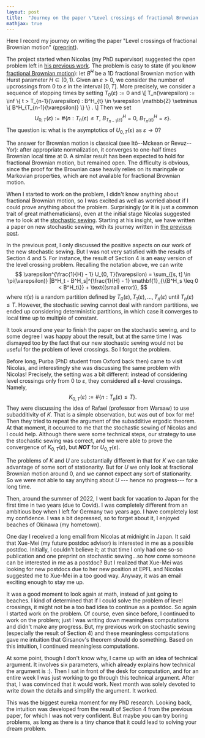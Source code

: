 ```yaml
---
layout: post
title:  "Journey on the paper \"Level crossings of fractional Brownian motion\""
mathjax: true
---
```


Here I record my journey on writing the
paper "Level crossings of fractional Brownian motion" ([preprint](https://arxiv.org/abs/2308.08274)).

The project started when Nicolas (my PhD supervisor) suggested the open problem left in [his previous work](https://www.ams.org/journals/btran/2019-06-05/S2330-0000-2019-00034-1/). 
The problem is easy to state (if you know [fractional Brownian motion](https://en.wikipedia.org/wiki/Fractional_Brownian_motion)): 
let $B^H$ be a 1D fractional Brownian motion with Hurst parameter $H \in (0, 1)$. Given an $\varepsilon > 0$, 
we consider the number of upcrossings from $0$ to $\varepsilon$ in the interval $[0, T]$. 
More precisely, we consider a sequence of stopping times by setting $T_0(\varepsilon) := 0$ and 
\\[
T_n(\varepsilon) := \inf \\{ t > T_{n-1}(\varepsilon) : B^H_{t} \in \varepsilon \mathbb{Z} \setminus \\{ B^H_{T_{n-1}(\varepsilon)} \\}  \\} .
\\]
Then we set 
$$
U_{0, T}(\varepsilon) := \# \{n : T_n(\varepsilon) \leq T, \,\, B^H_{T_{n-1}(\varepsilon)} = 0, \,\, B^H_{T_{n}(\varepsilon)} = \varepsilon \}.
$$ 
The question is: what is the asymptotics of $U_{0, T}(\varepsilon)$ as $\varepsilon \to 0$? 

The answer for Brownian motion is classical (see Itô--Mckean or Revuz--Yor): 
after appropriate normalization, it converges to one-half times Brownian local time at $0$.
A similar result has been expected to hold for fractional Brownian motion, but remained open. 
The difficulty is obvious, since the proof for the Brownian case heavily relies on its maringale or Markovian properties, which are not available for fractional Brownian motion.

When I started to work on the problem, I didn't know anything about fractional Brownian motion, so I was excited as well as worried about if I could prove anything about the problem. 
Surprisingly (or it is just a common trait of great mathematicians), even at the initial stage Nicolas suggested me to look at the [stochastic sewing](https://projecteuclid.org/journals/electronic-journal-of-probability/volume-25/issue-none/A-stochastic-sewing-lemma-and-applications/10.1214/20-EJP442.full). 
Starting at his insight, we have written a paper on new stochastic sewing, with its journey written in [the previous post](https://toyomumatsuda.github.io/2022/10/30/stochastic-sewing.html). 

In the previous post, I only discussed the positive aspects on our work of the new stochastic sewing. 
But I was not very satisfied with the results of Section 4 and 5. 
For instance, the result of Section 4 is an easy version of the level crossing problem. 
Recalling the notation above, we can write 
$$
\varepsilon^{\frac{1}{H} - 1} U_{0, T}(\varepsilon) 
= \sum_{[s, t] \in  \pi(\varepsilon)} |B^H_t - B^H_s|^{\frac{1}{H} - 1} \mathbf{1}_{\{B^H_s \leq 0 < B^H_t\}} + \text{(small error)},
$$
where $\pi(\varepsilon)$ is a random partition defined by $T_0(\varepsilon), T_1(\varepsilon), \ldots, T_n(\varepsilon)$ until $T_n(\varepsilon) \leq T$. 
However, the stochastic sewing cannot deal with random partitions, we ended up considering deterministic partitions, in which case it converges to local time up to multiple of constant. 

It took around one year to finish the paper on the stochastic sewing, and to some degree I was happy about the result, 
but at the same time I was dismayed too by the fact that our new stochastic sewing would not be useful for the problem of level crossings. So I forgot the problem. 

Before long, Purba (PhD student from Oxford back then) came to visit Nicolas, and interestingly she was discussing the same problem with Nicolas! Precisely, the setting was a bit different: instead of considering level crossings only from $0$ to $\varepsilon$, they considered all $\varepsilon$-level crossings. Namely, 
$$
K_{0, T}(\varepsilon) := \# \{n : T_n(\varepsilon) \leq T \}. 
$$
They were discussing the idea of Rafael (professor from Warsaw) to use subadditivity of $K$. 
That is a simple observation, but was out of box for me! Then they tried to repeat the argument of the subadditive ergodic theorem. At that moment, it occurred to me that the stochastic sewing of Nicolas and I could help. 
Although there were some technical steps, our strategy to use the stochastic sewing was correct, 
and we were able to prove the convergence of $K_{0, T}(\varepsilon)$, but ***NOT*** for $U_{0, T}(\varepsilon)$. 

The problems of $K$ and $U$ are substantially different in that for $K$ we can take advantage of some sort of stationarity. But for $U$ we only look at fractional Brownian motion around $0$, and we cannot expect any sort of stationarity. So we were not able to say anything about $U$ --- hence no progress--- for a long time. 

Then, around the summer of 2022, I went back for vacation to Japan for the first time in two years (due to Covid). I was completely different from an ambitious boy when I left for Germany two years ago. I have completely lost my confidence. I was a bit depressed, so to forget about it, I enjoyed beaches of Okinawa (my hometown). 

One day I received a long email from Nicolas at midnight in Japan. It said that Xue-Mei (my future postdoc advisor) is interested in me as a possible postdoc. Initially, I couldn't believe it; at that time I only had one so-so publication and one preprint on stochastic sewing...so how come someone can be interested in me as a postdoc? But I realized that Xue-Mei was looking for new postdocs due to her new position at EPFL and Nicolas suggested me to Xue-Mei in a too good way.  Anyway, it was an email exciting enough to stay me up. 

It was a good moment to look again at math, instead of just going to beaches. I kind of determined that if I could solve the problem of level crossings, it might not be a too bad idea to continue as a postdoc. 
So again I started work on the problem. Of course, even since before, I continued to work on the problem; just I was writing down meaningless computations and didn't make any progress. But, my previous work on stochastic sewing (especially the result of Section 4) and these meaningless computations gave me intuition that Girsanov's theorem should do something. Based on this intuition, I continued meaningless computations.

At some point, though I don't know why, I came up with an idea of technical argument. It involves six parameters, which already explains how technical the argument is :). Then I sat in front of the desk for computation, and for an entire week I was just working to go through this technical argument. After that, I was convinced that it would work. Next month was solely devoted to write down the details and simplify the argument.  It worked.

This was the biggest eureka moment for my PhD research. Looking back, the intuition was developed from the result of Section 4 from the previous paper, for which I was not very confident. But maybe you can try boring problems, as long as there is a tiny chance that it could lead to solving your dream problem. 